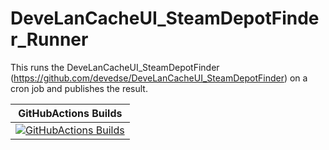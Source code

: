 # DeveLanCacheUI_SteamDepotFinder_Runner
This runs the DeveLanCacheUI_SteamDepotFinder (https://github.com/devedse/DeveLanCacheUI_SteamDepotFinder) on a cron job and publishes the result.

| GitHubActions Builds |
|:--------------------:|
| [![GitHubActions Builds](https://github.com/devedse/DeveLanCacheUI_SteamDepotFinder_Runner/workflows/crongeneratesteamdepotmapping/badge.svg)](https://github.com/devedse/DeveLanCacheUI_SteamDepotFinder_Runner/actions/workflows/crongeneratesteamdepotmapping.yml) |